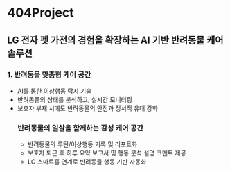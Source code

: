 # 404Project

## LG 전자 펫 가전의 경험을 확장하는 AI 기반 반려동물 케어 솔루션
### 1. 반려동물 맞춤형 케어 공간
- AI를 통한 이상행동 탐지 기술
- 반려동물의 상태를 분석하고, 실시간 모니터링
- 보호자 부재 시에도 반려동물의 안전과 정서적 유대 강화
  ### 반려동물의 일살을 함께하는 감성 케어 공간
  - 반려동물의 루틴/이상행동 기록 및 리포트화
  - 보호자 퇴근 후 하루 요약 보고서 및 행동 분석 설명 코멘트 제공
  - LG 스마트홈 연계로 반려동물 행동 기반 자동화

